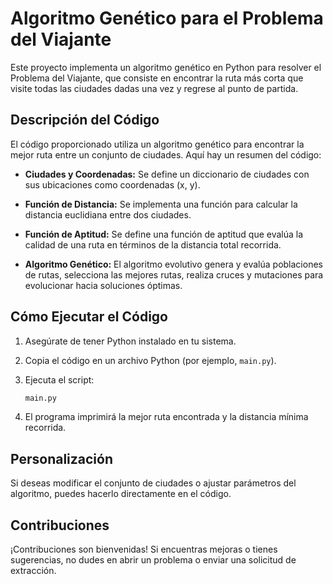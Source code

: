 # Algoritmo Genético para el Problema del Viajante

Este proyecto implementa un algoritmo genético en Python para resolver el Problema del Viajante, que consiste en encontrar la ruta más corta que visite todas las ciudades dadas una vez y regrese al punto de partida.

## Descripción del Código

El código proporcionado utiliza un algoritmo genético para encontrar la mejor ruta entre un conjunto de ciudades. Aquí hay un resumen del código:

- **Ciudades y Coordenadas:** Se define un diccionario de ciudades con sus ubicaciones como coordenadas (x, y).

- **Función de Distancia:** Se implementa una función para calcular la distancia euclidiana entre dos ciudades.

- **Función de Aptitud:** Se define una función de aptitud que evalúa la calidad de una ruta en términos de la distancia total recorrida.

- **Algoritmo Genético:** El algoritmo evolutivo genera y evalúa poblaciones de rutas, selecciona las mejores rutas, realiza cruces y mutaciones para evolucionar hacia soluciones óptimas.

## Cómo Ejecutar el Código

1. Asegúrate de tener Python instalado en tu sistema.
2. Copia el código en un archivo Python (por ejemplo, `main.py`).
3. Ejecuta el script:

    ```bash
    main.py
    ```

4. El programa imprimirá la mejor ruta encontrada y la distancia mínima recorrida.

## Personalización

Si deseas modificar el conjunto de ciudades o ajustar parámetros del algoritmo, puedes hacerlo directamente en el código.

## Contribuciones

¡Contribuciones son bienvenidas! Si encuentras mejoras o tienes sugerencias, no dudes en abrir un problema o enviar una solicitud de extracción.
